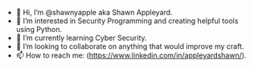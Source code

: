 - 👋 Hi, I’m @shawnyapple aka Shawn Appleyard.
- 👀 I’m interested in Security Programming and creating helpful tools using Python.
- 🌱 I’m currently learning Cyber Security.
- 💞️ I’m looking to collaborate on anything that would improve my craft.
- 📫 How to reach me: (https://www.linkedin.com/in/appleyardshawn/).

<!---
shawnyapple/shawnyapple is a ✨ special ✨ repository because its `README.md` (this file) appears on your GitHub profile.
You can click the Preview link to take a look at your changes.
--->
